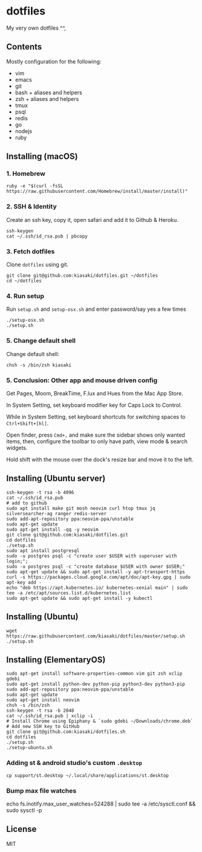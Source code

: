 # dotfiles

My very own dotfiles ^^,

## Contents

Mostly configuration for the following:

- vim
- emacs
- git
- bash + aliases and helpers
- zsh + aliases and helpers
- tmux
- psql
- redis
- go
- nodejs
- ruby

## Installing (macOS)

### 1. Homebrew

```
ruby -e "$(curl -fsSL https://raw.githubusercontent.com/Homebrew/install/master/install)"
```

### 2. SSH & Identity

Create an ssh key, copy it, open safari and add it to Github & Heroku.

```
ssh-keygen
cat ~/.ssh/id_rsa.pub | pbcopy
```

### 3. Fetch dotfiles

Clone `dotfiles` using git.

```
git clone git@github.com:kiasaki/dotfiles.git ~/dotfiles
cd ~/dotfiles
```

### 4. Run setup

Run `setup.sh` and `setup-osx.sh` and enter password/say yes a few times

```
./setup-osx.sh
./setup.sh
```

### 5. Change default shell

Change default shell:

```
chsh -s /bin/zsh kiasaki
```

### 5. Conclusion: Other app and mouse driven config

Get Pages, Moom, BreakTime, F.lux and Hues from the Mac App Store.

In System Setting, set keyboard modifier key for Caps Lock to Control.

While in System Setting, set keyboard shortcuts for switching spaces to `Ctrl+Shift+[hl]`.

Open finder, press `Cmd+,` and make sure the sidebar shows only wanted items, then, configure the toolbar to only have path, view mode & search widgets.

Hold shift with the mouse over the dock's resize bar and move it to the left.

## Installing (Ubuntu server)

```
ssh-keygen -t rsa -b 4096
cat ~/.ssh/id_rsa.pub
# add to github
sudo apt install make git mosh neovim curl htop tmux jq silversearcher-ag ranger redis-server
sudo add-apt-repository ppa:neovim-ppa/unstable
sudo apt-get update
sudo apt-get install -qq -y neovim
git clone git@github.com:kiasaki/dotfiles.git
cd dotfiles
./setup.sh
sudo apt install postgresql
sudo -u postgres psql -c "create user $USER with superuser with login;";
sudo -u postgres psql -c "create database $USER with owner $USER;"
sudo apt-get update && sudo apt-get install -y apt-transport-https
curl -s https://packages.cloud.google.com/apt/doc/apt-key.gpg | sudo apt-key add -
echo "deb https://apt.kubernetes.io/ kubernetes-xenial main" | sudo tee -a /etc/apt/sources.list.d/kubernetes.list
sudo apt-get update && sudo apt-get install -y kubectl
```

## Installing (Ubuntu)

```
wget https://raw.githubusercontent.com/kiasaki/dotfiles/master/setup.sh
./setup.sh
```

## Installing (ElementaryOS)

```
sudo apt-get install software-properties-common vim git zsh xclip gdebi
sudo apt-get install python-dev python-pip python3-dev python3-pip
sudo add-apt-repository ppa:neovim-ppa/unstable
sudo apt-get update
sudo apt-get install neovim
chsh -s /bin/zsh
ssh-keygen -t rsa -b 2048
cat ~/.ssh/id_rsa.pub | xclip -i
# Install Chrome using Epiphany & `sudo gdebi ~/Downloads/chrome.deb`
# Add new SSH key to GitHub
git clone git@github.com:kiasaki/dotfiles.sh
cd dotfiles
./setup.sh
./setup-ubuntu.sh
```

### Adding st & android studio's custom `.desktop`

```
cp support/st.desktop ~/.local/share/applications/st.desktop
```

### Bump max file watches

echo fs.inotify.max_user_watches=524288 | sudo tee -a /etc/sysctl.conf && sudo sysctl -p

## License

MIT
